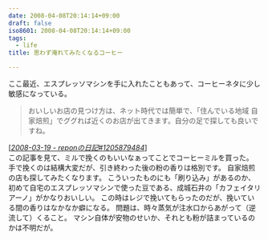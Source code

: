 ```yaml
---
date: 2008-04-08T20:14:14+09:00
draft: false
iso8601: 2008-04-08T20:14:14+09:00
tags:
  - life
title: 思わず淹れてみたくなるコーヒー

---
```


ここ最近、エスプレッソマシンを手に入れたこともあって、コーヒーネタに少し敏感になっている。
<blockquote cite="http://d.hatena.ne.jp/repon/20080319#1205879484" title="Source: 2008-03-19 - reponの日記#1205879484; Accessed Date: 3/19/2008" class="blockquote">
  <p>おいしいお店の見つけ方は、ネット時代では簡単で、「住んでいる地域 自家焙煎」でググれば近くのお店が出てきます。自分の足で探しても良いですね。</p>
</blockquote>
<div class="cite"> [<cite><a href="http://d.hatena.ne.jp/repon/20080319#1205879484">2008-03-19 - reponの日記#1205879484</a></cite>] </div>
この記事を見て、ミルで挽くのもいいなぁってことでコーヒーミルを買った。
手で挽くのは結構大変だが、引き終わった後の粉の香りは格別です。
自家焙煎の店も探してみたくなります。
こういったものにも「刷り込み」があるのか、初めて自宅のエスプレッソマシンで使った豆である、成城石井の「カフェイタリアーノ」がかなりおいしい。
この時はレジで挽いてもらったのだが、挽いている間の香りはなかなか癖になる。
問題は、時々蒸気が注水口からあがって（逆流して）くること。
マシン自体が安物のせいか、それとも粉が詰まっているのかは不明だが。
